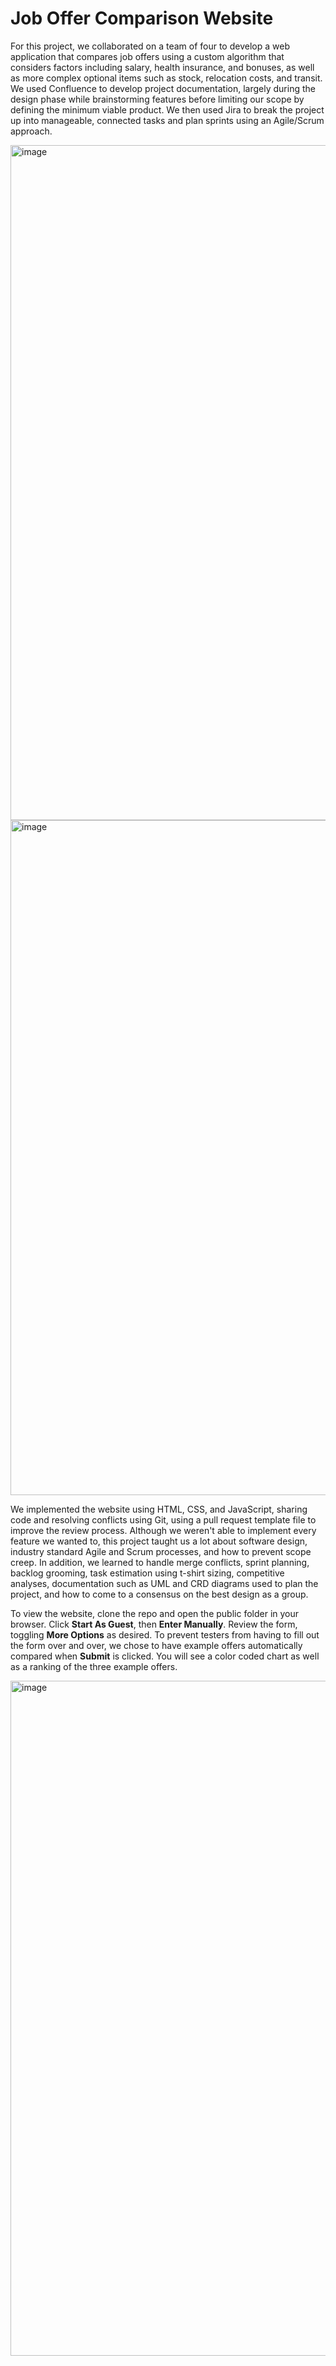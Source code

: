 # Job Offer Comparison Website
For this project, we collaborated on a team of four to develop a web application that compares job offers using a custom algorithm that considers factors including salary, health insurance, and bonuses, as well as more complex optional items such as stock, relocation costs, and transit. We used Confluence to develop project documentation, largely during the design phase while brainstorming features before limiting our scope by defining the minimum viable product. We then used Jira to break the project up into manageable, connected tasks and plan sprints using an Agile/Scrum approach.

<img width="1920" height="1080" alt="image" src="https://github.com/user-attachments/assets/fdb339bf-9dc6-445d-a603-c6b35eb376e9" />
<img width="1920" height="1080" alt="image" src="https://github.com/user-attachments/assets/e546cab7-29c5-4000-a790-09e7cd183ce4" />

We implemented the website using HTML, CSS, and JavaScript, sharing code and resolving conflicts using Git, using a pull request template file to improve the review process. Although we weren't able to implement every feature we wanted to, this project taught us a lot about software design, industry standard Agile and Scrum processes, and how to prevent scope creep. In addition, we learned to handle merge conflicts, sprint planning, backlog grooming, task estimation using t-shirt sizing, competitive analyses, documentation such as UML and CRD diagrams used to plan the project, and how to come to a consensus on the best design as a group.

To view the website, clone the repo and open the public folder in your browser. Click **Start As Guest**, then **Enter Manually**. Review the form, toggling **More Options** as desired. To prevent testers from having to fill out the form over and over, we chose to have example offers automatically compared when **Submit** is clicked. You will see a color coded chart as well as a ranking of the three example offers.

<img width="1920" height="1080" alt="image" src="https://github.com/user-attachments/assets/4b0394c6-9706-4d2a-be44-ca74973c6b99" />
